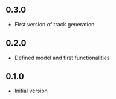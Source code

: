 ## 0.3.0

- First version of track generation

## 0.2.0

- Defined model and first functionalities

## 0.1.0

- Initial version
